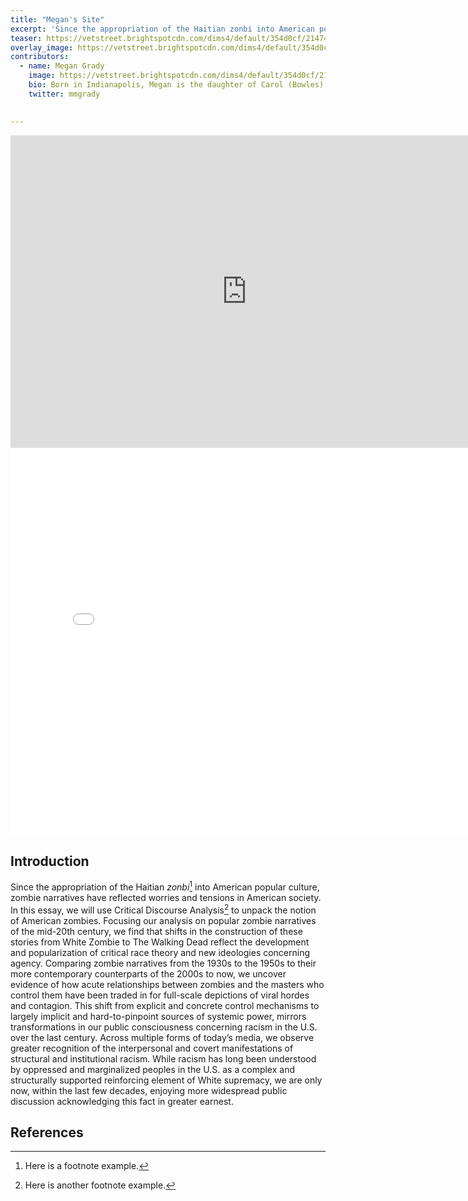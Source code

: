 ```yaml
---
title: "Megan's Site"
excerpt: 'Since the appropriation of the Haitian zonbi into American popular culture, zombie narratives have reflected worries and tensions in American society.'
teaser: https://vetstreet.brightspotcdn.com/dims4/default/354d0cf/2147483647/thumbnail/645x380/quality/90/?url=https%3A%2F%2Fvetstreet-brightspot.s3.amazonaws.com%2Fdc%2Fc4%2F8ccd3a28438d81b2f2f5d8031a05%2Fpug-ap-r82p3q-645.jpg
overlay_image: https://vetstreet.brightspotcdn.com/dims4/default/354d0cf/2147483647/thumbnail/645x380/quality/90/?url=https%3A%2F%2Fvetstreet-brightspot.s3.amazonaws.com%2Fdc%2Fc4%2F8ccd3a28438d81b2f2f5d8031a05%2Fpug-ap-r82p3q-645.jpg
contributors:
  - name: Megan Grady
    image: https://vetstreet.brightspotcdn.com/dims4/default/354d0cf/2147483647/thumbnail/645x380/quality/90/?url=https%3A%2F%2Fvetstreet-brightspot.s3.amazonaws.com%2Fdc%2Fc4%2F8ccd3a28438d81b2f2f5d8031a05%2Fpug-ap-r82p3q-645.jpg
    bio: Born in Indianapolis, Megan is the daughter of Carol (Bowles) and Tom Grady, a paving contractor and current president of Grady Sistas. Incorporated. His mother is from Iowa and his father was born and raised in Indianapolis.
    twitter: mmgrady
    

---
```



<iframe src="https://uploads.knightlab.com/storymapjs/df7f15ff134a413b9fa6f2f99870fc8a/no-telephone-to-heaven-1/index.html" frameborder="0" width="150%" height="500"></iframe>










<iframe src="//slides.com/megangrady/deck/embed" width="800" height="620" scrolling="no" frameborder="0" webkitallowfullscreen mozallowfullscreen allowfullscreen></iframe>


## Introduction

Since the appropriation of the Haitian *zonbi*[^1] into American popular culture, zombie narratives have reflected worries and tensions in American society. In this essay, we will use Critical Discourse Analysis[^2] to unpack the notion of American zombies. Focusing our analysis on popular zombie narratives of the mid-20th century, we find that shifts in the construction of these stories from White Zombie to The Walking Dead reflect the development and popularization of critical race theory and new ideologies concerning agency. Comparing zombie narratives from the 1930s to the 1950s to their more contemporary counterparts of the 2000s to now, we uncover evidence of how acute relationships between zombies and the masters who control them have been traded in for full-scale depictions of viral hordes and contagion. This shift from explicit and concrete control mechanisms to largely implicit and hard-to-pinpoint sources of systemic power, mirrors transformations in our public consciousness concerning racism in the U.S. over the last century. Across multiple forms of today’s media, we observe greater recognition of the interpersonal and covert manifestations of structural and institutional racism. While racism has long been understood by oppressed and marginalized peoples in the U.S. as a complex and structurally supported reinforcing element of White supremacy, we are only now, within the last few decades, enjoying more widespread public discussion acknowledging this fact in greater earnest.

## References

[^1]: Here is a footnote example.
[^2]: Here is another footnote example.
